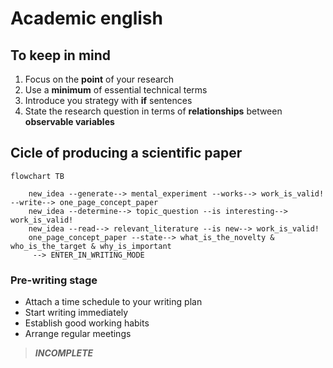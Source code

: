 # Academic english

## To keep in mind

1) Focus on the **point** of your research 
2) Use a **minimum** of essential technical terms
3) Introduce you strategy with **if** sentences 
4) State the research question in terms of **relationships** between **observable variables**

## Cicle of producing a scientific paper

```mermaid
flowchart TB

    new_idea --generate--> mental_experiment --works--> work_is_valid! --write--> one_page_concept_paper
    new_idea --determine--> topic_question --is interesting--> work_is_valid!
    new_idea --read--> relevant_literature --is new--> work_is_valid!
    one_page_concept_paper --state--> what_is_the_novelty & who_is_the_target & why_is_important
     --> ENTER_IN_WRITING_MODE

```

### Pre-writing stage 
- Attach a time schedule to your writing plan
- Start writing immediately
- Establish good working habits
- Arrange regular meetings

> **_INCOMPLETE_**